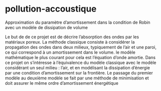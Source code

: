 # pollution-accoustique
Approximation du paramètre d’amortissement dans la condition de Robin avec un modèle de dissipation de volume

Le but de de ce projet est de décrire l’absorption des ondes par les
matériaux poreux. La méthode classique consiste à considérer la propagation
des ondes dans deux milieux, typiquement de l’air et une paroi, ce qui
correspond à un amortissement dans le volume. le modèle mathématique le
plus courant pour cela est l’équation d’onde amortie. Dans ce projet on
s’intéresse à l’équivalence du modèle classique avec le modèle considérant un
seul milieu : l’air, et en modélisant la dissipation d’énergie par une condition
d’amortissement sur la frontière. Le passage du premier modèle au deuxième
modèle se fait par une méthode de minimisation et doit assurer le même ordre
d’amortissement énergétique
